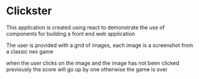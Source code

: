 # Clickster

This application is created using react to demonstrate the use of components for building a front end web application

The user is provided with a grid of images, each image is a screenshot from a classic nes game

when the user clicks on the image and the image has not been clicked previously the score will go up by one otherwise the game is over


